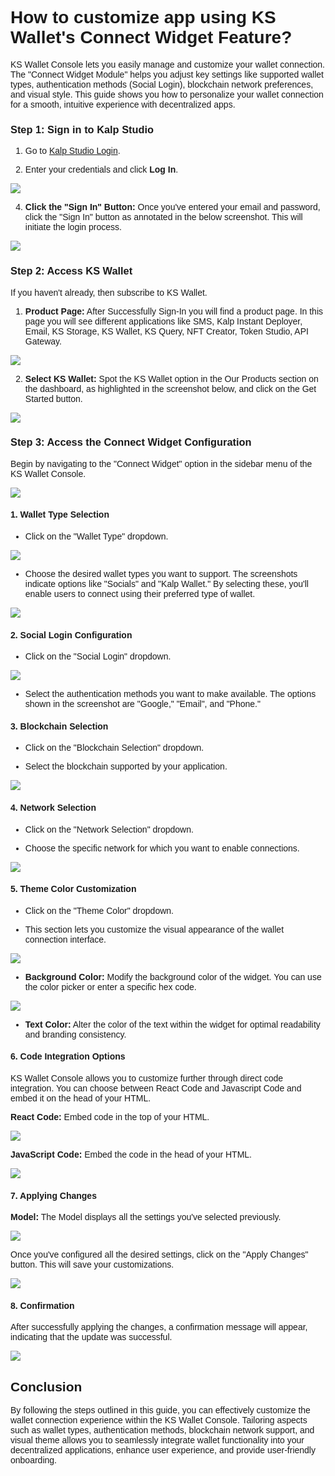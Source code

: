 <style>  body { font-family: "Source Sans 3", sans-serif!important; }</style>
<link href="https://fonts.googleapis.com/css2?family=Source+Sans+3:ital,wght@0,200..900;1,200..900&display=swap" rel="stylesheet">    
<link rel="stylesheet" href="https://fonts.googleapis.com/icon?family=Material+Icons">

# **How to customize app using KS Wallet's Connect Widget Feature?**

KS Wallet Console lets you easily manage and customize your wallet connection. The "Connect Widget Module" helps you adjust key settings like supported wallet types, authentication methods (Social Login), blockchain network preferences, and visual style. This guide shows you how to personalize your wallet connection for a smooth, intuitive experience with decentralized apps.

### **Step 1: Sign in to Kalp Studio**

1.  Go to [Kalp Studio Login](https://accounts.kalp.studio/login).
    
2.  Enter your credentials and click **Log In**.

    
![](https://docs-images-kalp-studio.s3.ap-south-1.amazonaws.com/Audit+2/walletconfig/wc1.png)

4.  **Click the "Sign In" Button:** Once you've entered your email and password, click the "Sign In" button as annotated in the below screenshot. This will initiate the login process.

![](https://docs-images-kalp-studio.s3.ap-south-1.amazonaws.com/SS+Audit+7/signin)


    

### **Step 2: Access KS Wallet**

If you haven't already, then subscribe to KS Wallet.


1.  **Product Page:** After Successfully Sign-In you will find a product page. In this page you will see different applications like SMS, Kalp Instant Deployer, Email, KS Storage, KS Wallet, KS Query, NFT Creator, Token Studio, API Gateway.

![](https://docs-images-kalp-studio.s3.ap-south-1.amazonaws.com/Audit+2/walletconfig/wc2.png)
    



2.  **Select KS Wallet:** Spot the KS Wallet option in the Our Products section on the dashboard, as highlighted in the screenshot below, and click on the Get Started button.



![](https://docs-images-kalp-studio.s3.ap-south-1.amazonaws.com/Audit+2/walletconfig/wc3.png)

    

### **Step 3: Access the Connect Widget Configuration**

Begin by navigating to the "Connect Widget" option in the sidebar menu of the KS Wallet Console.

![](https://docs-images-kalp-studio.s3.ap-south-1.amazonaws.com/Audit+2/walletconfig/wc4.png)

#### **1. Wallet Type Selection**

-   Click on the "Wallet Type" dropdown.
    
![](https://docs-images-kalp-studio.s3.ap-south-1.amazonaws.com/Audit+2/walletconfig/wc5.png)

-   Choose the desired wallet types you want to support. The screenshots indicate options like "Socials" and "Kalp Wallet." By selecting these, you'll enable users to connect using their preferred type of wallet.
    

![](https://docs-images-kalp-studio.s3.ap-south-1.amazonaws.com/Audit+2/walletconfig/wc6.png)

#### **2. Social Login Configuration**

-   Click on the "Social Login" dropdown.
    

![](https://docs-images-kalp-studio.s3.ap-south-1.amazonaws.com/Audit+2/walletconfig/wc7.png)

-   Select the authentication methods you want to make available. The options shown in the screenshot are "Google," "Email", and "Phone."
    

#### **3. Blockchain Selection**

-   Click on the "Blockchain Selection" dropdown.
    
-   Select the blockchain supported by your application.
    

![](https://docs-images-kalp-studio.s3.ap-south-1.amazonaws.com/Audit+2/walletconfig/wc8.png)

#### **4. Network Selection**

-   Click on the "Network Selection" dropdown.
    
-   Choose the specific network for which you want to enable connections.
    

![](https://docs-images-kalp-studio.s3.ap-south-1.amazonaws.com/Audit+2/walletconfig/wc9.png)

#### **5. Theme Color Customization**

-   Click on the "Theme Color" dropdown.
    
-   This section lets you customize the visual appearance of the wallet connection interface.
    

![](https://docs-images-kalp-studio.s3.ap-south-1.amazonaws.com/Audit+2/walletconfig/wc10.png)

-   **Background Color:** Modify the background color of the widget. You can use the color picker or enter a specific hex code.
    

![](https://docs-images-kalp-studio.s3.ap-south-1.amazonaws.com/Audit+2/walletconfig/wc11.png)

-   **Text Color:** Alter the color of the text within the widget for optimal readability and branding consistency.
    

#### **6. Code Integration Options**

KS Wallet Console allows you to customize further through direct code integration. You can choose between React Code and Javascript Code and embed it on the head of your HTML.


**React Code:** Embed code in the top of your HTML.

![](https://docs-images-kalp-studio.s3.ap-south-1.amazonaws.com/Audit+2/walletconfig/wc13.png)

**JavaScript Code:** Embed the code in the head of your HTML.

![](https://docs-images-kalp-studio.s3.ap-south-1.amazonaws.com/Audit+2/walletconfig/wc14.png)

#### **7. Applying Changes**

**Model:** The Model displays all the settings you've selected previously.

![](https://docs-images-kalp-studio.s3.ap-south-1.amazonaws.com/Audit+2/walletconfig/wc12.png)

Once you've configured all the desired settings, click on the "Apply Changes" button. This will save your customizations.

![](https://docs-images-kalp-studio.s3.ap-south-1.amazonaws.com/Audit+2/walletconfig/wc15.png)

#### **8. Confirmation**

After successfully applying the changes, a confirmation message will appear, indicating that the update was successful.

![](https://docs-images-kalp-studio.s3.ap-south-1.amazonaws.com/Audit+2/walletconfig/wc16.png)

## **Conclusion**

By following the steps outlined in this guide, you can effectively customize the wallet connection experience within the KS Wallet Console. Tailoring aspects such as wallet types, authentication methods, blockchain network support, and visual theme allows you to seamlessly integrate wallet functionality into your decentralized applications, enhance user experience, and provide user-friendly onboarding.